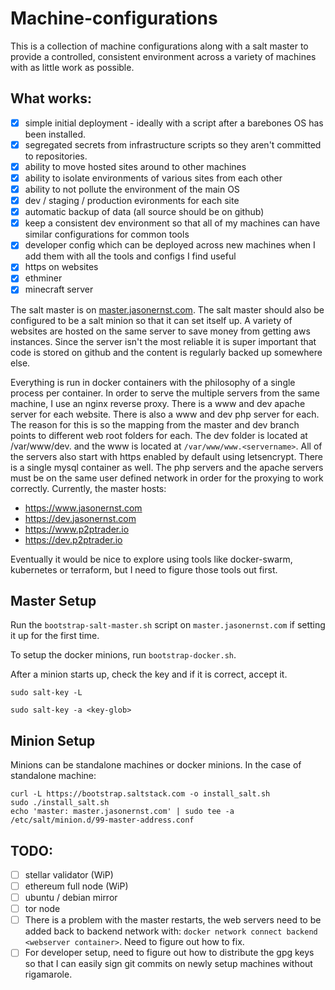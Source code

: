# Machine-configurations
This is a collection of machine configurations along with a salt master to
provide a controlled, consistent environment across a variety of machines
with as little work as possible.

## What works:
- [x] simple initial deployment - ideally with a script after a barebones OS has
been installed. 
- [x] segregated secrets from infrastructure scripts so they aren't committed to
repositories.
- [x] ability to move hosted sites around to other machines
- [x] ability to isolate environments of various sites from each other
- [x] ability to not pollute the environment of the main OS
- [x] dev / staging / production evironments for each site
- [x] automatic backup of data (all source should be on github)
- [x] keep a consistent dev environment so that all of my machines can have
similar configurations for common tools
- [x] developer config which can be deployed across new machines when I add them
 with all the tools and configs I find useful
- [x] https on websites
- [x] ethminer
- [x] minecraft server

The salt master is on [master.jasonernst.com](master.jasonernst.com). The salt
master should also be configured to be a salt minion so that it can set itself
up. A variety of websites are hosted on the same server to save money from
getting aws instances. Since the server isn't the most reliable it is super 
important that code is stored on github and the content is regularly backed up
somewhere else.

Everything is run in docker containers with the philosophy of a single process
per container. In order to serve the multiple servers from the same machine, I 
use an nginx reverse proxy. There is a www and dev apache server for each
website. There is also a www and dev php server for each. The reason for this
is so the mapping from the master and dev branch points to different web root
folders for each. The dev folder is located at /var/www/dev.<servername> and
the www is located at `/var/www/www.<servername>`. All of the servers also start
with https enabled by default using letsencrypt. There is a single mysql
container as well. The php servers and the apache servers must be on the same
user defined network in order for the proxying to work correctly. Currently, the
master hosts:
  - https://www.jasonernst.com
  - https://dev.jasonernst.com
  - https://www.p2ptrader.io
  - https://dev.p2ptrader.io

Eventually it would be nice to explore using tools like docker-swarm, kubernetes
or terraform, but I need to figure those tools out first.

## Master Setup
Run the `bootstrap-salt-master.sh` script on `master.jasonernst.com` if setting
it up for the first time. 

To setup the docker minions, run `bootstrap-docker.sh`.

After a minion starts up, check the key and if it
is correct, accept it.

`sudo salt-key -L`

`sudo salt-key -a <key-glob>`

## Minion Setup

Minions can be standalone machines or docker minions. In the case of standalone
machine:
```
curl -L https://bootstrap.saltstack.com -o install_salt.sh
sudo ./install_salt.sh
echo 'master: master.jasonernst.com' | sudo tee -a /etc/salt/minion.d/99-master-address.conf
```

## TODO:
- [ ] stellar validator (WiP)
- [ ] ethereum full node (WiP)
- [ ] ubuntu / debian mirror
- [ ] tor node
- [ ] There is a problem with the master restarts, the web servers need to be added
back to backend network with: `docker network connect backend <webserver container>`.
Need to figure out how to fix.
- [ ] For developer setup, need to figure out how to distribute the gpg keys so that
I can easily sign git commits on newly setup machines without rigamarole.
